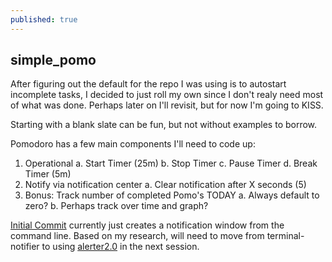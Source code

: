 ```yaml
---
published: true
---
```

## simple_pomo

After figuring out the default for the repo I was using is to autostart incomplete tasks, I decided to just roll my own since I don't realy need most of what was done. Perhaps later on I'll revisit, but for now I'm going to KISS. 

Starting with a blank slate can be fun, but not without examples to borrow.

Pomodoro has a few main components I'll need to code up:

1. Operational
	a. Start Timer (25m)
    b. Stop Timer
    c. Pause Timer
    d. Break Timer (5m)
2. Notify via notification center
	a. Clear notification after X seconds (5)
3. Bonus: Track number of completed Pomo's TODAY
	a. Always default to zero? 
    b. Perhaps track over time and graph?
    
    
[Initial Commit](https://github.com/jpooler/simple_pomo) currently just creates a notification window from the command line. Based on my research, will need to move from terminal-notifier to using [alerter2.0](https://github.com/vjeantet/alerter) in the next session.
